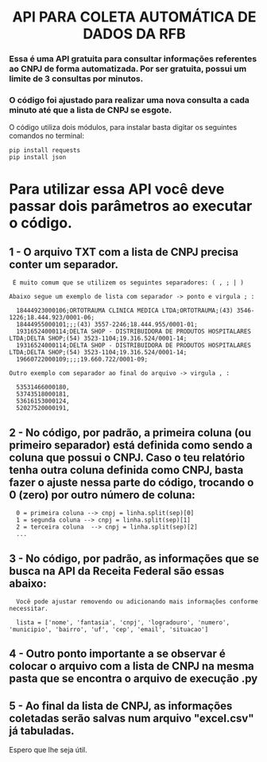 <h1 align="center"> API PARA COLETA AUTOMÁTICA DE DADOS DA RFB </h1>

### Essa é uma API gratuita para consultar informações referentes ao CNPJ de forma automatizada. Por ser gratuita, possui um limite de 3 consultas por minutos.
### O código foi ajustado para realizar uma nova consulta a cada minuto até que a lista de CNPJ se esgote. 

O código utiliza dois módulos, para instalar basta digitar os seguintes comandos no terminal:

    pip install requests
    pip install json

# Para utilizar essa API você deve passar dois parâmetros ao executar o código.

 ## 1 - O arquivo TXT com a lista de CNPJ precisa conter um separador. 
     É muito comum que se utilizem os seguintes separadores: ( , ; | )

    Abaixo segue um exemplo de lista com separador -> ponto e virgula ; :
    
      18444923000106;ORTOTRAUMA CLINICA MEDICA LTDA;ORTOTRAUMA;(43) 3546-1226;18.444.923/0001-06;
      18444955000101;;;(43) 3557-2246;18.444.955/0001-01;
      19316524000114;DELTA SHOP - DISTRIBUIDORA DE PRODUTOS HOSPITALARES LTDA;DELTA SHOP;(54) 3523-1104;19.316.524/0001-14;
      19316524000114;DELTA SHOP - DISTRIBUIDORA DE PRODUTOS HOSPITALARES LTDA;DELTA SHOP;(54) 3523-1104;19.316.524/0001-14;
      19660722000109;;;;19.660.722/0001-09;

    Outro exemplo com separador ao final do arquivo -> virgula , :
  
      53531466000180,
      53743518000181,
      53616153000124,
      52027520000191,

  ## 2 - No código, por padrão, a primeira coluna (ou primeiro separador) está definida como sendo a coluna que possui o CNPJ. Caso o teu relatório tenha outra coluna definida como CNPJ, basta fazer o ajuste nessa parte do código, trocando o 0 (zero) por outro número de coluna:
  
      0 = primeira coluna --> cnpj = linha.split(sep)[0]
      1 = segunda coluna --> cnpj = linha.split(sep)[1]
      2 = terceira coluna  --> cnpj = linha.split(sep)[2]
      ...
      
  ## 3 - No código, por padrão, as informações que se busca na API da Receita Federal são essas abaixo:
      Você pode ajustar removendo ou adicionando mais informações conforme necessitar.
      
      lista = ['nome', 'fantasia', 'cnpj', 'logradouro', 'numero', 'municipio', 'bairro', 'uf', 'cep', 'email', 'situacao']
      
  ## 4 - Outro ponto importante a se observar é colocar o arquivo com a lista de CNPJ **na mesma pasta** que se encontra o arquivo de execução .py

 ##  5 - Ao final da lista de CNPJ, as informações coletadas serão salvas num arquivo "excel.csv" já tabuladas.

  Espero que lhe seja útil.
